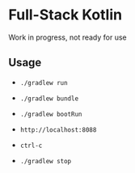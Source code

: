 # Full-Stack Kotlin

Work in progress, not ready for use


## Usage

- `./gradlew run`
- `./gradlew bundle`
- `./gradlew bootRun`
- `http://localhost:8088`


- `ctrl-c`
- `./gradlew stop`